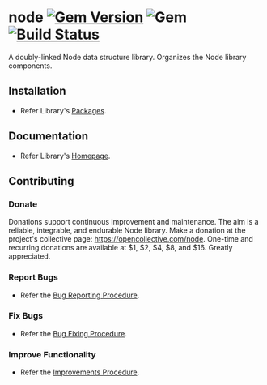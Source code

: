 # node [![Gem Version](https://badge.fury.io/rb/node.svg)](https://badge.fury.io/rb/node) ![Gem](https://img.shields.io/gem/dt/node) [![Build Status](https://travis-ci.com/Diligent-Software-LLC/node.svg?branch=master)](https://travis-ci.com/Diligent-Software-LLC/node)

A doubly-linked Node data structure library. Organizes the Node library
 components.

## Installation

- Refer Library's 
[Packages](https://docs.diligentsoftware.org/node-1/packages#library).

## Documentation

- Refer Library's [Homepage](https://docs.diligentsoftware.org/node).

## Contributing

### Donate

Donations support continuous improvement and maintenance. The aim is a reliable,
integrable, and endurable Node library. Make a donation at the project's 
collective page: https://opencollective.com/node. One-time and recurring 
donations are available at $1, $2, $4, $8, and $16. Greatly appreciated.

### Report Bugs

- Refer the 
[Bug Reporting Procedure](https://github.com/Diligent-Software-LLC/node/issues/3).

### Fix Bugs

- Refer the 
[Bug Fixing Procedure](https://github.com/Diligent-Software-LLC/node/issues/4).

### Improve Functionality

- Refer the 
[Improvements Procedure](https://github.com/Diligent-Software-LLC/node/issues/5).
